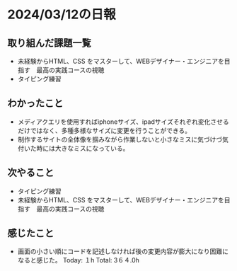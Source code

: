 # 2024/03/12の日報
## 取り組んだ課題一覧
* 未経験からHTML、CSS をマスターして、WEBデザイナー・エンジニアを目指す　最高の実践コースの視聴
* タイピング練習
## わかったこと
*  メディアクエリを使用すればiphoneサイズ、ipadサイズそれぞれ変化させるだけではなく、多種多様なサイズに変更を行うことができる。
*  制作するサイトの全体像を掴みながら作業しないと小さなミスに気づけづ気付いた時には大きなミスになっている。
## 次やること
* タイピング練習
* 未経験からHTML、CSS をマスターして、WEBデザイナー・エンジニアを目指す　最高の実践コースの視聴
## 感じたこと
* 画面の小さい順にコードを記述しなければ後の変更内容が膨大になり困難になると感じた。
Today: １h
Total: 3６４.0h
